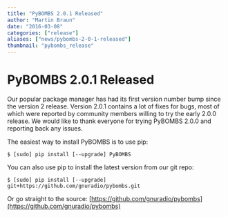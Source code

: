 ```yaml
---
title: "PyBOMBS 2.0.1 Released"
author: "Martin Braun"
date: "2016-03-08"
categories: ["release"]
aliases: ["news/pybombs-2-0-1-released"]
thumbnail: "pybombs_release"
---
```


# PyBOMBS 2.0.1 Released

Our popular package manager has had its first version number bump since the version 2 release. Version 2.0.1 contains a lot of fixes for bugs, most of which were reported by community members willing to try the early 2.0.0 release. We would like to thank everyone for trying PyBOMBS 2.0.0 and reporting back any issues.

The easiest way to install PyBOMBS is to use pip:

```
$ [sudo] pip install [--upgrade] PyBOMBS
```

You can also use pip to install the latest version from our git repo:

```
$ [sudo] pip install [--upgrade] git+https://github.com/gnuradio/pybombs.git
```

Or go straight to the source: [https://github.com/gnuradio/pybombs](https://github.com/gnuradio/pybombs)
